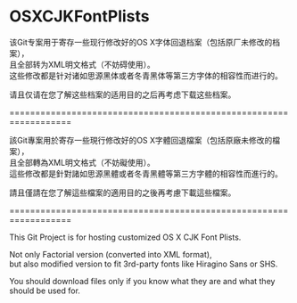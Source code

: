 OSXCJKFontPlists
================

该Git专案用于寄存一些现行修改好的OS X字体回退档案（包括原厂未修改的档案），<br>
且全部转为XML明文格式（不妨碍使用）。<br>
这些修改都是针对诸如思源黑体或者冬青黑体等第三方字体的相容性而进行的。

请且仅请在您了解这些档案的适用目的之后再考虑下载这些档案。<br>

==================================================================<br>

該Git專案用於寄存一些現行修改好的OS X字體回退檔案（包括原廠未修改的檔案），<br>
且全部轉為XML明文格式（不妨礙使用）。<br>
這些修改都是針對諸如思源黑體或者冬青黑體等第三方字體的相容性而進行的。

請且僅請在您了解這些檔案的適用目的之後再考慮下載這些檔案。<br>

==================================================================<br>

This Git Project is for hosting customized OS X CJK Font Plists.<br>

Not only Factorial version (converted into XML format),<br>
but also modified version to fit 3rd-party fonts like Hiragino Sans or SHS.<br>

You should download files only if you know what they are and what they should be used for.<br>